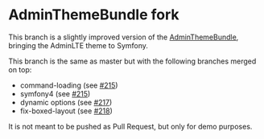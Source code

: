 AdminThemeBundle fork
=====================

This branch is a slightly improved version of the [AdminThemeBundle](https://github.com/avanzu/AdminThemeBundle), 
bringing the AdminLTE theme to Symfony. 

This branch is the same as master but with the following branches merged on top:

- command-loading (see [#215](https://github.com/avanzu/AdminThemeBundle/pull/215))
- symfony4 (see [#215](https://github.com/avanzu/AdminThemeBundle/pull/216))
- dynamic options (see [#217](https://github.com/avanzu/AdminThemeBundle/pull/217))
- fix-boxed-layout (see [#218](https://github.com/avanzu/AdminThemeBundle/pull/218))

It is not meant to be pushed as Pull Request, but only for demo purposes.
